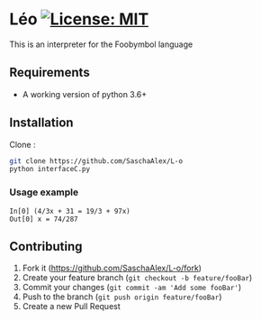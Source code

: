 # Léo  [![License: MIT](https://img.shields.io/badge/License-MIT-yellow.svg)](https://opensource.org/licenses/MIT)
This is an interpreter for the Foobymbol language 


## Requirements
* A working version of python 3.6+

## Installation 


Clone :
```sh
git clone https://github.com/SaschaAlex/L-o
python interfaceC.py
```

### Usage example
```
In[0] (4/3x + 31 = 19/3 + 97x)
Out[0] x = 74/287
```


## Contributing

1. Fork it (<https://github.com/SaschaAlex/L-o/fork>)
2. Create your feature branch (`git checkout -b feature/fooBar`)
3. Commit your changes (`git commit -am 'Add some fooBar'`)
4. Push to the branch (`git push origin feature/fooBar`)
5. Create a new Pull Request
